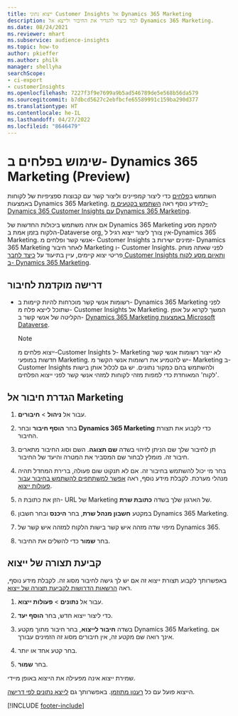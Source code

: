 ```yaml
---
title: ייצוא נתוני Customer Insights אל Dynamics 365 Marketing
description: למד כיצד להגדיר את החיבור ולייצא אל Dynamics 365 Marketing.
ms.date: 08/24/2021
ms.reviewer: mhart
ms.subservice: audience-insights
ms.topic: how-to
author: pkieffer
ms.author: philk
manager: shellyha
searchScope:
- ci-export
- customerInsights
ms.openlocfilehash: 7227f3f9e7699a9b5ad546789de5e568b56da579
ms.sourcegitcommit: b7dbcd5627c2ebfbcfe65589991c159ba290d377
ms.translationtype: HT
ms.contentlocale: he-IL
ms.lasthandoff: 04/27/2022
ms.locfileid: "8646479"
---
```

# <a name="use-segments-in-dynamics-365-marketing-preview"></a>שימוש בפלחים ב- Dynamics 365 Marketing‏ (Preview)



השתמש ב[פלחים](segments.md) כדי ליצור קמפיינים וליצור קשר עם קבוצות ספציפיות של לקוחות באמצעות Dynamics 365 Marketing. למידע נוסף ראה [השתמש בקטעים מ-Dynamics 365 Customer Insights עם Dynamics 365 Marketing](/dynamics365/marketing/customer-insights-segments).

אם אתה משתמש ביכולות החדשות של Dynamics 365 Marketing להפקת מסע הלקוח בזמן אמת ב-Dataverse org, אין צורך ליצור ייצוא רגיל ל-Dynamics 365 Marketing. אנשי קשר ופלחים מ- Customer Insights זמינים ישירות ב- Dynamics 365 Marketing לאחר חיבור Marketing ו- Customer Insights. לפני שאתה מוחק פריטי יצוא קיימים, עיין בתיעוד על [כיצד לחבר Customer Insights ותאיום מסע לקוח ב- Dynamics 365 Marketing](/dynamics365/marketing/real-time-marketing-ci-profile).

## <a name="prerequisite-for-a-connection"></a>דרישה מוקדמת לחיבור

- רשומות אנשי קשר מוכרחות להיות קיימות ב- Dynamics 365 Marketing לפני שתוכל לייצא פלח מ- Customer Insights אל Marketing. המשך לקרוא על אופן הקליטה של אנשי קשר ב- [Dynamics 365 Marketing באמצעות Microsoft Dataverse](connect-dataverse-managed-lake.md).

  > [!NOTE]
  > ייצוא פלחים מ-Customer Insights ל- Marketing לא ייצור רשומות אנשי קשר חדשות במופעי Marketing. יש להטמיע את רשומות אנשי הקשר מ- Marketing ב- Customer Insights ולהשתמש בהם כמקור נתונים. יש גם לכלול אותן בישות 'לקוח' המאוחדת כדי למפות מזהי לקוחות למזהי אנשי קשר לפני ייצוא הפלחים.

## <a name="set-up-connection-to-marketing"></a>הגדרת חיבור אל Marketing

1. עבור אל **ניהול** > **חיבורים**.

1. בחר **הוסף חיבור** ובחר **Dynamics 365 Marketing** כדי לקבוע את תצורת החיבור.

1. תן לחיבור שלך שם הניתן לזיהוי בשדה **שם תצוגה**. השם וסוג החיבור מתארים חיבור זה. מומלץ לבחור שם המסביר את המטרה והיעד של החיבור.

1. בחר מי יכול להשתמש בחיבור זה. אם לא תנקוט שום פעולה, ברירת המחדל תהיה מנהלי מערכת. לקבלת מידע נוסף, ראה [אפשר למשתתפים להשתמש בחיבור עבור פעולות ייצוא](connections.md#allow-contributors-to-use-a-connection-for-exports).

1. הזן את כתובת ה- URL של Marketing של הארגון שלך בשדה **כתובת שרת**.

1. במקטע **חשבון מנהל שרת**, בחר **היכנס** ובחר חשבון Dynamics 365 Marketing.

1. מיפוי שדה מזהה איש קשר בישות הלקוח למזהה איש קשר של Dynamics 365.

1. בחר **שמור** כדי להשלים את החיבור. 

## <a name="configure-an-export"></a>קביעת תצורה של ייצוא

באפשרותך לקבוע תצורת ייצוא זה אם יש לך גישה לחיבור מסוג זה. לקבלת מידע נוסף, ראה [הרשאות הדרושות לקביעת תצורה של ייצוא](export-destinations.md#set-up-a-new-export).

1. עבור אל **נתונים** > **פעולות ייצוא**.

1. כדי ליצור ייצוא חדש, בחר **הוסף יעד**.

1. בשדה **חיבור לייצוא**, בחר חיבור מתוך מקטע Dynamics 365 Marketing. אם אינך רואה שם מקטע זה, אין חיבורים מסוג זה הזמינים עבורך.

1. בחר קטע אחד או יותר.

1. בחר **שמור**.

שמירת ייצוא אינה מפעילה את הייצוא באופן מיידי.

הייצוא פועל עם כל [רענון מתוזמן](system.md#schedule-tab). באפשרותך גם [לייצא נתונים לפי דרישה](export-destinations.md#run-exports-on-demand). 

[!INCLUDE [footer-include](includes/footer-banner.md)]
